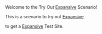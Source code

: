 Welcome to the Try Out [Expansive](https://github.com/embedthis/expansive) Scenario!

This is a scenario to try out [Expansive](https://github.com/embedthis/expansive).  

to get a [Expansive](https://github.com/embedthis/expansive) Test Site.
